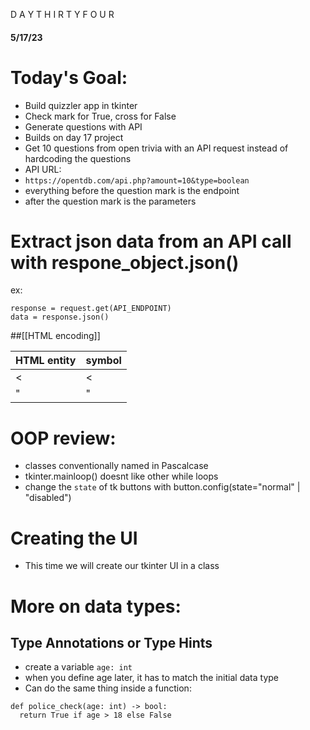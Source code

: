 D A Y T H I R T Y F O U R
 #### 5/17/23
# Today's Goal:
* Build quizzler app in tkinter
* Check mark for True, cross for False
* Generate questions with API
* Builds on day 17 project
* Get 10 questions from open trivia with an API request instead of
  hardcoding the questions
* API URL:
* `https://opentdb.com/api.php?amount=10&type=boolean`
* everything before the question mark is the endpoint
* after the question mark is the parameters

# Extract json data from an API call with respone_object.json()
ex:
```
response = request.get(API_ENDPOINT)
data = response.json()
```

##[[HTML encoding]]

|HTML entity | symbol |
|---|---|
|&lt; | < |
| &quot; | " |

# OOP review:
* classes conventionally named in Pascalcase
* tkinter.mainloop() doesnt like other while loops
* change the `state` of tk buttons with button.config(state="normal" | "disabled")

# Creating the UI

* This time we will create our tkinter UI in a class

# More on data types:
## Type Annotations or Type Hints
* create a variable
`age: int`
* when you define age later, it has to match the initial data type
* Can do the same thing inside a function:
```
def police_check(age: int) -> bool:
  return True if age > 18 else False
```